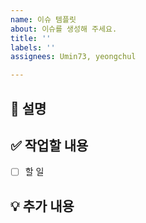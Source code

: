 ```yaml
---
name: 이슈 템플릿
about: 이슈를 생성해 주세요.
title: ''
labels: ''
assignees: Umin73, yeongchul

---
```


## 📝 설명


## ✅ 작업할 내용
- [ ] 할 일


## 💡 추가 내용
